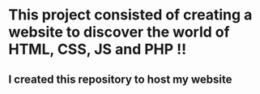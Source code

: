 # This project consisted of creating a website to discover the world of HTML, CSS, JS and PHP !!
  ## I created this repository to host my website
